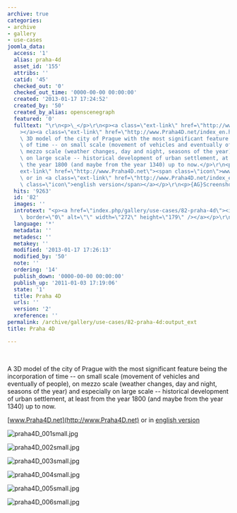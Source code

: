 ```yaml
---
archive: true
categories:
- archive
- gallery
- use-cases
joomla_data:
  access: '1'
  alias: praha-4d
  asset_id: '155'
  attribs: ''
  catid: '45'
  checked_out: '0'
  checked_out_time: '0000-00-00 00:00:00'
  created: '2013-01-17 17:24:52'
  created_by: '50'
  created_by_alias: openscenegraph
  featured: '0'
  fulltext: "\r\n<p>\_</p>\r\n<p><a class=\"ext-link\" href=\"http://www.Praha4D.net\"\
    ></a><a class=\"ext-link\" href=\"http://www.Praha4D.net/index_en.html\"></a>A\
    \ 3D model of the city of Prague with the most significant feature being the incorporation\
    \ of time -- on small scale (movement of vehicles and eventually of people), on\
    \ mezzo scale (weather changes, day and night, seasons of the year) and especially\
    \ on large scale -- historical development of urban settlement, at least from\
    \ the year 1800 (and maybe from the year 1340) up to now.</p>\r\n<p><a class=\"\
    ext-link\" href=\"http://www.Praha4D.net\"><span class=\"icon\">www.Praha4D.net</span></a>\
    \ or in <a class=\"ext-link\" href=\"http://www.Praha4D.net/index_en.html\"><span\
    \ class=\"icon\">english version</span></a></p>\r\n<p>{AG}Screenshots/Praha4D{/AG}</p>"
  hits: '9263'
  id: '82'
  images: ''
  introtext: "<p><a href=\"index.php/gallery/use-cases/82-praha-4d\"><img src=\"images/gallery/Screenshots/Praha4D/praha4D_001small.jpg\"\
    \ border=\"0\" alt=\"\" width=\"272\" height=\"179\" /></a></p>\r\n"
  language: '*'
  metadata: ''
  metadesc: ''
  metakey: ''
  modified: '2013-01-17 17:26:13'
  modified_by: '50'
  note: ''
  ordering: '14'
  publish_down: '0000-00-00 00:00:00'
  publish_up: '2011-01-03 17:19:06'
  state: '1'
  title: Praha 4D
  urls: ''
  version: '2'
  xreference: ''
permalink: /archive/gallery/use-cases/82-praha-4d:output_ext
title: Praha 4D

---
```

 


A 3D model of the city of Prague with the most significant feature being the incorporation of time -- on small scale (movement of vehicles and eventually of people), on mezzo scale (weather changes, day and night, seasons of the year) and especially on large scale -- historical development of urban settlement, at least from the year 1800 (and maybe from the year 1340) up to now.


[www.Praha4D.net](http://www.Praha4D.net) or in [english version](http://www.Praha4D.net/index_en.html)




![praha4D_001small.jpg](https://anyoldname3.github.io/OpenSceneGraphDotComBackup/OpenSceneGraph/www.openscenegraph.com/images/gallery/Screenshots/Praha4D/praha4D_001small.jpg)

![praha4D_002small.jpg](https://anyoldname3.github.io/OpenSceneGraphDotComBackup/OpenSceneGraph/www.openscenegraph.com/images/gallery/Screenshots/Praha4D/praha4D_002small.jpg)

![praha4D_003small.jpg](https://anyoldname3.github.io/OpenSceneGraphDotComBackup/OpenSceneGraph/www.openscenegraph.com/images/gallery/Screenshots/Praha4D/praha4D_003small.jpg)

![praha4D_004small.jpg](https://anyoldname3.github.io/OpenSceneGraphDotComBackup/OpenSceneGraph/www.openscenegraph.com/images/gallery/Screenshots/Praha4D/praha4D_004small.jpg)

![praha4D_005small.jpg](https://anyoldname3.github.io/OpenSceneGraphDotComBackup/OpenSceneGraph/www.openscenegraph.com/images/gallery/Screenshots/Praha4D/praha4D_005small.jpg)

![praha4D_006small.jpg](https://anyoldname3.github.io/OpenSceneGraphDotComBackup/OpenSceneGraph/www.openscenegraph.com/images/gallery/Screenshots/Praha4D/praha4D_006small.jpg)




